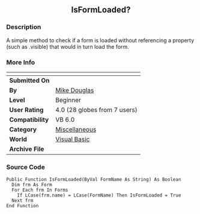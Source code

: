 ﻿<div align="center">

## IsFormLoaded?


</div>

### Description

A simple method to check if a form is loaded without referencing a property (such as .visible) that would in turn load the form.
 
### More Info
 


<span>             |<span>
---                |---
**Submitted On**   |
**By**             |[Mike Douglas](https://github.com/Planet-Source-Code/PSCIndex/blob/master/ByAuthor/mike-douglas.md)
**Level**          |Beginner
**User Rating**    |4.0 (28 globes from 7 users)
**Compatibility**  |VB 6\.0
**Category**       |[Miscellaneous](https://github.com/Planet-Source-Code/PSCIndex/blob/master/ByCategory/miscellaneous__1-1.md)
**World**          |[Visual Basic](https://github.com/Planet-Source-Code/PSCIndex/blob/master/ByWorld/visual-basic.md)
**Archive File**   |[](https://github.com/Planet-Source-Code/mike-douglas-isformloaded__1-62582/archive/master.zip)





### Source Code

```
Public Function IsFormLoaded(ByVal FormName As String) As Boolean
  Dim frm As Form
  For Each frm In Forms
    If LCase(frm.name) = LCase(FormName) Then IsFormLoaded = True
  Next frm
End Function
```

